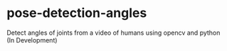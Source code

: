 # pose-detection-angles

Detect angles of joints from a video of humans using opencv and python      
(In Development)
